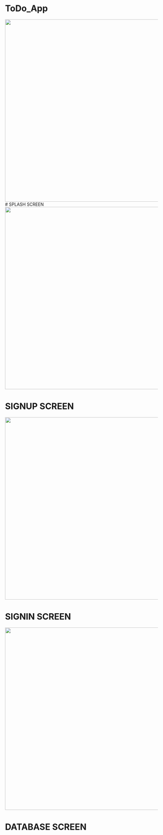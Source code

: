 # ToDo_App

<img src="https://user-images.githubusercontent.com/97716394/210150260-665add32-fa6d-4ebe-a508-b6d016d03d96.jpg" height=600>
# SPLASH SCREEN

<img src="https://user-images.githubusercontent.com/97716394/210150595-12f176d2-2ed8-431e-82c3-b1bb5b9db2c3.jpg" height=600>
 
# SIGNUP SCREEN 
<img src="https://user-images.githubusercontent.com/97716394/210150267-e2eccb70-58fe-4943-948f-1767a1794dd4.jpg " height=600>

# SIGNIN SCREEN
<img src="https://user-images.githubusercontent.com/97716394/210150272-652c9b8f-29d6-431e-8da9-2e9dc40e91ed.jpg " height=600>

# DATABASE SCREEN

